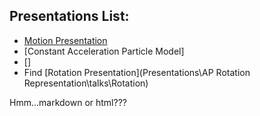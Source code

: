 ## Presentations List:

  - [Motion Presentation](Presentations\APCVPM\talks\APCVPM.html)
  - [Constant Acceleration Particle Model]
  - []
  - Find [Rotation Presentation](Presentations\AP Rotation Representation\talks\Rotation)

Hmm...markdown or html???

